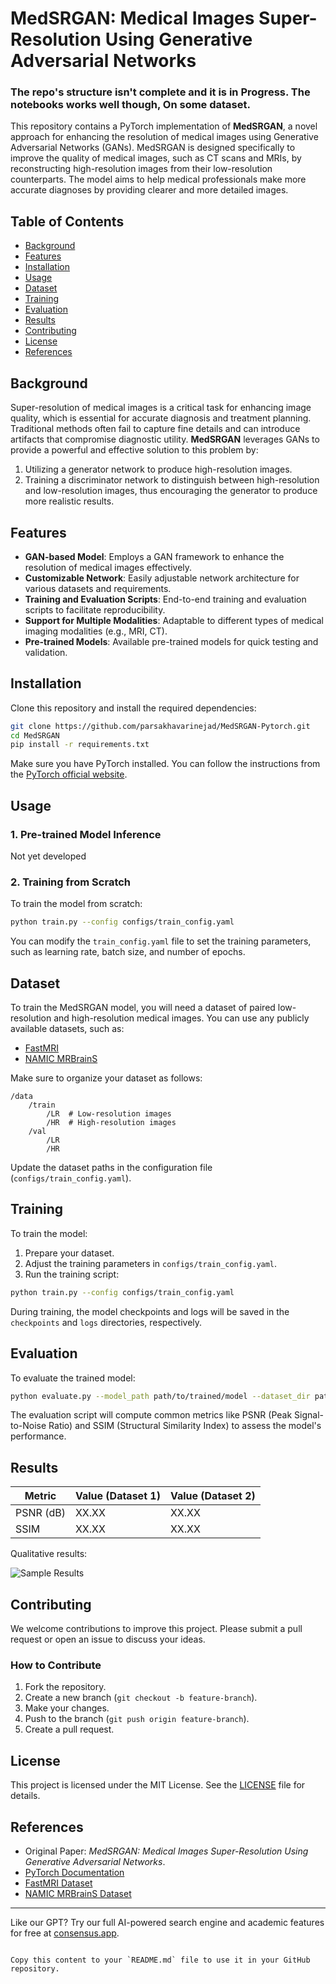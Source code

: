 
# MedSRGAN: Medical Images Super-Resolution Using Generative Adversarial Networks

### The repo's structure isn't complete and it is in Progress. The notebooks works well though, On some dataset.


This repository contains a PyTorch implementation of **MedSRGAN**, a novel approach for enhancing the resolution of medical images using Generative Adversarial Networks (GANs). MedSRGAN is designed specifically to improve the quality of medical images, such as CT scans and MRIs, by reconstructing high-resolution images from their low-resolution counterparts. The model aims to help medical professionals make more accurate diagnoses by providing clearer and more detailed images.

## Table of Contents

- [Background](#background)
- [Features](#features)
- [Installation](#installation)
- [Usage](#usage)
- [Dataset](#dataset)
- [Training](#training)
- [Evaluation](#evaluation)
- [Results](#results)
- [Contributing](#contributing)
- [License](#license)
- [References](#references)

## Background

Super-resolution of medical images is a critical task for enhancing image quality, which is essential for accurate diagnosis and treatment planning. Traditional methods often fail to capture fine details and can introduce artifacts that compromise diagnostic utility. **MedSRGAN** leverages GANs to provide a powerful and effective solution to this problem by:
1. Utilizing a generator network to produce high-resolution images.
2. Training a discriminator network to distinguish between high-resolution and low-resolution images, thus encouraging the generator to produce more realistic results.

## Features

- **GAN-based Model**: Employs a GAN framework to enhance the resolution of medical images effectively.
- **Customizable Network**: Easily adjustable network architecture for various datasets and requirements.
- **Training and Evaluation Scripts**: End-to-end training and evaluation scripts to facilitate reproducibility.
- **Support for Multiple Modalities**: Adaptable to different types of medical imaging modalities (e.g., MRI, CT).
- **Pre-trained Models**: Available pre-trained models for quick testing and validation.

## Installation

Clone this repository and install the required dependencies:

```bash
git clone https://github.com/parsakhavarinejad/MedSRGAN-Pytorch.git
cd MedSRGAN
pip install -r requirements.txt
```

Make sure you have PyTorch installed. You can follow the instructions from the [PyTorch official website](https://pytorch.org/get-started/locally/).

## Usage

### 1. Pre-trained Model Inference

<!-- To use a pre-trained model for super-resolution:

```bash
python infer.py --input_dir path/to/low_res_images --output_dir path/to/save_results --model_path path/to/pretrained/model
``` -->
Not yet developed

### 2. Training from Scratch

To train the model from scratch:

```bash
python train.py --config configs/train_config.yaml
```

You can modify the `train_config.yaml` file to set the training parameters, such as learning rate, batch size, and number of epochs.

## Dataset

To train the MedSRGAN model, you will need a dataset of paired low-resolution and high-resolution medical images. You can use any publicly available datasets, such as:

- [FastMRI](https://fastmri.org/)
- [NAMIC MRBrainS](https://www.nitrc.org/projects/mrbrains/)

Make sure to organize your dataset as follows:

```
/data
    /train
        /LR  # Low-resolution images
        /HR  # High-resolution images
    /val
        /LR
        /HR
```

Update the dataset paths in the configuration file (`configs/train_config.yaml`).

## Training

To train the model:

1. Prepare your dataset.
2. Adjust the training parameters in `configs/train_config.yaml`.
3. Run the training script:

```bash
python train.py --config configs/train_config.yaml
```

During training, the model checkpoints and logs will be saved in the `checkpoints` and `logs` directories, respectively.

## Evaluation

To evaluate the trained model:

```bash
python evaluate.py --model_path path/to/trained/model --dataset_dir path/to/evaluation/dataset
```

The evaluation script will compute common metrics like PSNR (Peak Signal-to-Noise Ratio) and SSIM (Structural Similarity Index) to assess the model's performance.

## Results

| Metric     | Value (Dataset 1) | Value (Dataset 2) |
|------------|------------------|-------------------|
| PSNR (dB)  | XX.XX            | XX.XX             |
| SSIM       | XX.XX            | XX.XX             |

Qualitative results:

![Sample Results](assets/sample_results.png)

## Contributing

We welcome contributions to improve this project. Please submit a pull request or open an issue to discuss your ideas.

### How to Contribute

1. Fork the repository.
2. Create a new branch (`git checkout -b feature-branch`).
3. Make your changes.
4. Push to the branch (`git push origin feature-branch`).
5. Create a pull request.

## License

This project is licensed under the MIT License. See the [LICENSE](LICENSE) file for details.

## References

- Original Paper: *MedSRGAN: Medical Images Super-Resolution Using Generative Adversarial Networks*.
- [PyTorch Documentation](https://pytorch.org/docs/stable/index.html)
- [FastMRI Dataset](https://fastmri.org/)
- [NAMIC MRBrainS Dataset](https://www.nitrc.org/projects/mrbrains/)

---

Like our GPT? Try our full AI-powered search engine and academic features for free at [consensus.app](https://consensus.app/?utm_source=chatgpt).
```

Copy this content to your `README.md` file to use it in your GitHub repository.